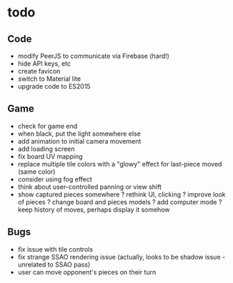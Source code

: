 # todo

## Code
- modify PeerJS to communicate via Firebase (hard!)
- hide API keys, etc
- create favicon
- switch to Material lite
- upgrade code to ES2015

## Game
- check for game end
- when black, put the light somewhere else
- add animation to initial camera movement
- add loading screen
- fix board UV mapping
- replace multiple tile colors with a "glowy" effect for last-piece moved (same color)
- consider using fog effect
- think about user-controlled panning or view shift
- show captured pieces somewhere
? rethink UI, clicking
? improve look of pieces
? change board and pieces models
? add computer mode
? keep history of moves, perhaps display it somehow

## Bugs
- fix issue with tile controls
- fix strange SSAO rendering issue (actually, looks to be shadow issue - unrelated to SSAO pass)
- user can move opponent's pieces on their turn
